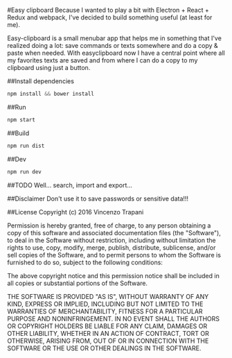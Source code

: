 #Easy clipboard
Because I wanted to play a bit with Electron + React + Redux and webpack, I've decided to build something useful (at least for me).

Easy-clipboard is a small menubar app that helps me in something that I've realized doing a lot: save commands or texts somewhere and do a copy & paste when needed. With easyclipboard now I have a central point where all my favorites texts are saved and from where I can do a copy to my clipboard using just a button.

##Install dependencies
```js
npm install && bower install
```

##Run
```js
npm start
```

##Build
```js
npm run dist
```

##Dev
```js
npm run dev
```

##TODO
Well... search, import and export...

##Disclaimer
Don't use it to save passwords or sensitive data!!!

##License
Copyright (c) 2016 Vincenzo Trapani

Permission is hereby granted, free of charge, to any person obtaining a copy of this software and associated documentation files (the "Software"), to deal in the Software without restriction, including without limitation the rights to use, copy, modify, merge, publish, distribute, sublicense, and/or sell copies of the Software, and to permit persons to whom the Software is furnished to do so, subject to the following conditions:

The above copyright notice and this permission notice shall be included in all copies or substantial portions of the Software.

THE SOFTWARE IS PROVIDED "AS IS", WITHOUT WARRANTY OF ANY KIND, EXPRESS OR IMPLIED, INCLUDING BUT NOT LIMITED TO THE WARRANTIES OF MERCHANTABILITY, FITNESS FOR A PARTICULAR PURPOSE AND NONINFRINGEMENT. IN NO EVENT SHALL THE AUTHORS OR COPYRIGHT HOLDERS BE LIABLE FOR ANY CLAIM, DAMAGES OR OTHER LIABILITY, WHETHER IN AN ACTION OF CONTRACT, TORT OR OTHERWISE, ARISING FROM, OUT OF OR IN CONNECTION WITH THE SOFTWARE OR THE USE OR OTHER DEALINGS IN THE SOFTWARE.
